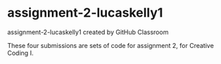 # assignment-2-lucaskelly1
assignment-2-lucaskelly1 created by GitHub Classroom


These four submissions are sets of code for assignment 2, for Creative Coding I. 
